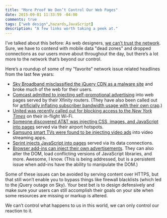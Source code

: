 ```yaml
---
title: "More Proof We Don’t Control Our Web Pages"
date: 2015-09-01 11:33:59 -04:00
comments: true
tags: ["web design",hazards,JavaScript]
description: "A few links worth taking a peek at."
---
```


I’ve talked about this before: As web designers, [we can’t trust the network](http://www.aaron-gustafson.com/notebook/the-network-effect/). Sure, we have to contend with mobile data "dead zones" and dropped connections as our users move about throughout the day, but there’s a lot more to the network that’s beyond our control.

<!-- more -->

Here’s a roundup of some of my "favorite" network issue related headlines from the last few years:

* [Sky Broadband misclassified the jQuery CDN as a malware site](http://www.theguardian.com/technology/2014/jan/28/sky-broadband-blocks-jquery-web-critical-plugin) and broke much of the web for their users.
* [Comcast admitted to injecting self-promotional advertising](http://arstechnica.com/tech-policy/2014/09/why-comcasts-javascript-ad-injections-threaten-security-net-neutrality/) into web pages served by their Xfinity routers. (They have also been called out for [artificially inflating subscriber bandwidth usage with their own crap](https://blog.ryankearney.com/2013/01/comcast-caught-intercepting-and-altering-your-web-traffic/).)
* [United was recently called out for blocking access to the <cite>New York Times</cite>](http://arstechnica.com/business/2015/08/united-in-flight-wi-fi-reportedly-blocks-ars-technica-and-new-york-times/) on their in-flight Wi-Fi.
* [Someone discovered AT&T was injecting CSS, images, and JavaScript into pages](http://webpolicy.org/2015/08/25/att-hotspots-now-with-advertising-injection/) served via their airport hotspots.
* [Samsung smart TVs were found to be injecting video ads](http://www.cnet.com/au/news/samsung-smart-tvs-forcing-ads-into-video-streaming-apps/) into video streaming apps.
* [Sprint injects JavaScript into pages](http://pleckey.me/blog/2013/09/11/sprint-mobile-broadband-injecting-3rd-party-javascript/) served via its data connections.
* [Browser add-ins can inject their own advertisements](http://www.ecommercetimes.com/story/82117.html). They can also alter the DOM, load conflicting versions of JavaScript libraries, and more. Awesome, I know. (This is being addressed, but is a persistent issue when add-ins have the ability to manipulate the DOM.)

Some of these issues can be avoided by serving content over HTTPS, but that still won’t enable you to bypass things like firewall blacklists (which led to the jQuery outage on Sky). Your best bet is to design defensively and make sure your users can still accomplish their goals on your site when some resources are missing or markup is altered.

We can’t control what happens to us in this world, we can only control our reaction to it.
